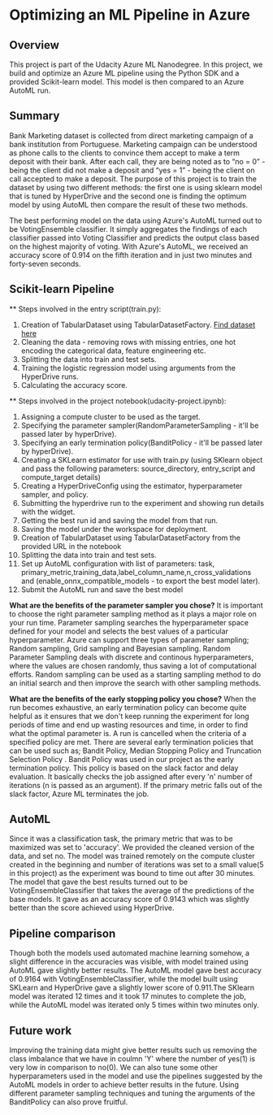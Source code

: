 # Optimizing an ML Pipeline in Azure

## Overview
This project is part of the Udacity Azure ML Nanodegree.
In this project, we build and optimize an Azure ML pipeline using the Python SDK and a provided Scikit-learn model.
This model is then compared to an Azure AutoML run.

## Summary
Bank Marketing dataset is collected from direct marketing campaign of a bank institution from Portuguese. Marketing campaign can be understood as phone calls to the clients to convince them accept to make a term deposit with their bank. After each call, they are being noted as to “no = 0” - being the client did not make a deposit and “yes = 1” - being the client on call accepted to make a deposit. The purpose of this project is to train the dataset by using two different methods:
the first one is using sklearn model that is tuned by HyperDrive and the second one is finding the optimum model by using AutoML then compare the result of these two methods.

The best performing model on the data using Azure's AutoML turned out to be VotingEnsemble classifier. It simply aggregates the findings of each classifier passed into Voting Classifier and predicts the output class based on the highest majority of voting. With Azure's AutoML, we received an accuracy score of 0.914 on the fifth iteration and in just two minutes and forty-seven seconds.


## Scikit-learn Pipeline

** Steps involved in the entry script(train.py):
1.	Creation of TabularDataset using TabularDatasetFactory.
[Find dataset here](https://automlsamplenotebookdata.blob.core.windows.net/automl-sample-notebook-data/bankmarketing_train.csv) 
2.	Cleaning the data - removing rows with missing entries, one hot encoding the categorical data, feature engineering etc.
3.	Splitting the data into train and test sets.
4.	Training the logistic regression model using arguments from the HyperDrive runs.
5.	Calculating the accuracy score.

** Steps involved in the project notebook(udacity-project.ipynb): 
1.	Assigning a compute cluster to be used as the target.
2.	Specifying the parameter sampler(RandomParameterSampling - it'll be passed later by hyperDrive).
3.	Specifying an early termination policy(BanditPolicy - it'll be passed later by hyperDrive).
4.	Creating a SKLearn estimator for use with train.py (using SKlearn object and pass the following parameters: source_directory, entry_script and compute_target details)
5.	Creating a HyperDriveConfig using the estimator, hyperparameter sampler, and policy.
6.	Submitting the hyperdrive run to the experiment and showing run details with the widget.
7.	Getting the best run id and saving the model from that run.
8.	Saving the model under the workspace for deployment.
9.	Creation of TabularDataset using TabularDatasetFactory from the provided URL in the notebook
10.	Splitting the data into train and test sets.
11.	Set up AutoML configuration with list of parameters: task, primary_metric,training_data,label_column_name,n_cross_validations and (enable_onnx_compatible_models - to export the best model later).
12.	Submit the AutoML run and save the best model


**What are the benefits of the parameter sampler you chose?**
It is important to choose the right parameter sampling method as it plays a major role on your run time. Parameter sampling searches the hyperparameter space defined for your model and selects the best values of a particular hyperparameter. Azure can support three types of parameter sampling; Random sampling, Grid sampling and Bayesian sampling. Random Parameter Sampling deals with discrete and continous hyperparameters, where the values are chosen randomly, thus saving a lot of computational efforts. Random sampling can be used as a starting sampling method to do an initial search and then improve the search with other sampling methods.

**What are the benefits of the early stopping policy you chose?**
When the run becomes exhaustive, an early termination policy can become quite helpful as it ensures that we don&#39;t keep running the experiment for long periods of time and end up wasting resources and time, in order to find what the optimal parameter is. A run is cancelled when the criteria of a specified policy are met. There are several early termination policies that can be used such as; Bandit Policy, Median Stopping Policy and Truncation Selection Policy . Bandit Policy was used in our project as the early termination policy. This policy is based on the slack factor and delay evaluation. It basically checks the job assigned after every 'n' number of iterations (n is passed as an argument). If the primary metric falls out of the slack factor, Azure ML terminates the job.

## AutoML
Since it was a classification task, the primary metric that was to be maximized was set to 'accuracy'. We provided the cleaned version of the data, and set no. The model was trained remotely on the compute cluster created in the beginning and number of iterations was set to a small value(5 in this project) as the experiment was bound to time out after 30 minutes. The model that gave the best results turned out to be VotingEnsembleClassifier that takes the average of the predictions of the base models. It gave as an accuracy score of 0.9143 which was slightly better than the score achieved using HyperDrive.

## Pipeline comparison
Though both the models used automated machine learning somehow, a slight difference in the accuracies was visible, with model trained using AutoML gave slightly better results. The AutoML model gave best accuracy of 0.9164 with VotingEnsembleClassifier, while the model built using SKLearn and HyperDrive gave a slightly lower score of 0.911.The SKlearn model was iterated 12 times and it took 17 minutes to complete the job, while the AutoML model was iterated only 5 times within two minutes only. 

## Future work
Improving the training data might give better results such us removing the class imbalance that we have in coulmn 'Y' where the number of yes(1) is very low in comparison to no(0). We can also tune some other hyperparameters used in the model and use the pipelines suggested by the AutoML models in order to achieve better results in the future. Using different parameter sampling techniques and tuning the arguments of the BanditPolicy can also prove fruitful.


